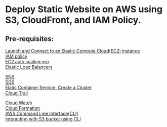 # Deploy Static Website on AWS using S3, CloudFront, and IAM Policy.

## Pre-requisites:
<a href="https://github.com/arabog/launch-and-connect-to-ec2" target="_blank">Launch and Connect to an Elastic Compute Cloud(EC2) instance</a>  
<a href="https://github.com/arabog/IAM-Policy" target="_blank">IAM policy</a>  
<a href="https://github.com/arabog/EC2-Auto-Scaling-Group" target="_blank">EC2 auto scaling grp</a>    
<a href="https://github.com/arabog/Elastic-Load-Balancing" target="_blank">Elastic Load Balancers</a> 

<a href="https://github.com/arabog/simple-notification-service" target="_blank">SNS</a>  
<a href="https://github.com/arabog/simple-queue-service" target="_blank">SQS</a>  
<a href="https://github.com/arabog/elastic-container-service-cluster" target="_blank">Elatic Container Service: Create a Cluster</a>  
<a href="https://github.com/arabog/cloudTrail" target="_blank">Cloud Trail</a>  

<a href="https://github.com/arabog/cloudWatch" target="_blank">Cloud Watch</a>  
<a href="https://github.com/arabog/CloudFormation" target="_blank">Cloud Formation</a>  
<a href="https://github.com/arabog/aws-cli" target="_blank">AWS Command Line Interface(CLI)</a>  
<a href="https://github.com/arabog/aws-cli-and-s3-bucket" target="_blank">Interacting with S3 bucket using CLI</a>  